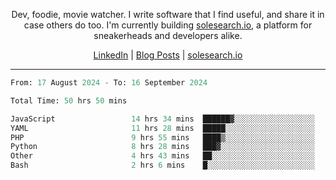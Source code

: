 <p align="center">Dev, foodie, movie watcher. I write software that I find useful, and share it in case others do too. I'm currently building <a href="https://solesearch.io">solesearch.io</a>, a platform for sneakerheads and developers alike.</p>
<p align="center">
  <a href="https://www.linkedin.com/in/peter-rauscher">LinkedIn</a>
  |
  <a href="https://dev.to/peterrauscher">Blog Posts</a>
  |
  <a href="https://solesearch.io">solesearch.io</a>
</p>
<hr/>
<!--START_SECTION:waka-->

```python
From: 17 August 2024 - To: 16 September 2024

Total Time: 50 hrs 50 mins

JavaScript                 14 hrs 34 mins  ██████▓░░░░░░░░░░░░░░░░░░   26.22 %
YAML                       11 hrs 28 mins  █████░░░░░░░░░░░░░░░░░░░░   20.64 %
PHP                        9 hrs 55 mins   ████▒░░░░░░░░░░░░░░░░░░░░   17.85 %
Python                     8 hrs 28 mins   ███▓░░░░░░░░░░░░░░░░░░░░░   15.25 %
Other                      4 hrs 43 mins   ██░░░░░░░░░░░░░░░░░░░░░░░   08.51 %
Bash                       2 hrs 6 mins    █░░░░░░░░░░░░░░░░░░░░░░░░   03.81 %
```

<!--END_SECTION:waka-->
